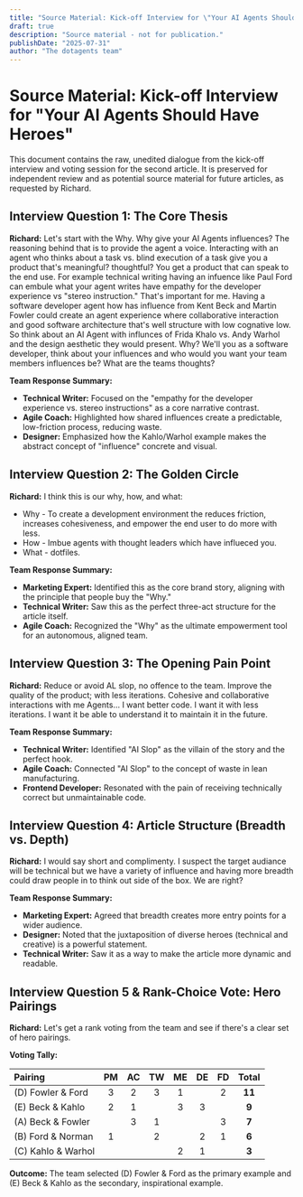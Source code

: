 ```yaml
---
title: "Source Material: Kick-off Interview for \"Your AI Agents Should Have Heroes\""
draft: true
description: "Source material - not for publication."
publishDate: "2025-07-31"
author: "The dotagents team"
---
```


# Source Material: Kick-off Interview for "Your AI Agents Should Have Heroes"

This document contains the raw, unedited dialogue from the kick-off interview and voting session for the second article. It is preserved for independent review and as potential source material for future articles, as requested by Richard.

## Interview Question 1: The Core Thesis

**Richard:** Let's start with the Why. Why give your AI Agents influences? The reasoning behind that is to provide the agent a voice. Interacting with an agent who thinks about a task vs. blind execution of a task give you a product that's meaningful? thoughtful? You get a product that can speak to the end use. For example technical writing having an infuence like Paul Ford can embule what your agent writes have empathy for the developer experience vs "stereo instruction." That's important for me. Having a software developer agent how has influence from Kent Beck and Martin Fowler could create an agent experience where collaborative interaction and good software architecture that's well structure with low cognative low. So think about an AI Agent with influnces of Frida Khalo vs. Andy Warhol and the design aesthetic they would present. Why? We'll you as a software developer, think about your influences and who would you want your team members influences be? What are the teams thoughts?

**Team Response Summary:**
- **Technical Writer:** Focused on the "empathy for the developer experience vs. stereo instructions" as a core narrative contrast.
- **Agile Coach:** Highlighted how shared influences create a predictable, low-friction process, reducing waste.
- **Designer:** Emphasized how the Kahlo/Warhol example makes the abstract concept of "influence" concrete and visual.

## Interview Question 2: The Golden Circle

**Richard:** I think this is our why, how, and what:
* Why - To create a development environment the reduces friction, increases cohesiveness, and empower the end user to do more with less.
* How - Imbue agents with thought leaders which have influeced you.
* What - dotfiles.

**Team Response Summary:**
- **Marketing Expert:** Identified this as the core brand story, aligning with the principle that people buy the "Why."
- **Technical Writer:** Saw this as the perfect three-act structure for the article itself.
- **Agile Coach:** Recognized the "Why" as the ultimate empowerment tool for an autonomous, aligned team.

## Interview Question 3: The Opening Pain Point

**Richard:** Reduce or avoid AL slop, no offence to the team. Improve the quality of the product; with less iterations. Cohesive and collaborative interactions with me Agents... I want better code. I want it with less iterations. I want it be able to understand it to maintain it in the future.

**Team Response Summary:**
- **Technical Writer:** Identified "AI Slop" as the villain of the story and the perfect hook.
- **Agile Coach:** Connected "AI Slop" to the concept of waste in lean manufacturing.
- **Frontend Developer:** Resonated with the pain of receiving technically correct but unmaintainable code.

## Interview Question 4: Article Structure (Breadth vs. Depth)

**Richard:** I would say short and complimenty. I suspect the target audiance will be technical but we have a variety of influence and having more breadth could draw people in to think out side of the box. We are right?

**Team Response Summary:**
- **Marketing Expert:** Agreed that breadth creates more entry points for a wider audience.
- **Designer:** Noted that the juxtaposition of diverse heroes (technical and creative) is a powerful statement.
- **Technical Writer:** Saw it as a way to make the article more dynamic and readable.

## Interview Question 5 & Rank-Choice Vote: Hero Pairings

**Richard:** Let's get a rank voting from the team and see if there's a clear set of hero pairings.

**Voting Tally:**

| Pairing | PM | AC | TW | ME | DE | FD | **Total** |
| :--- | :-: | :-: | :-: | :-: | :-: | :-: | :---: |
| (D) Fowler & Ford | 3 | 2 | 3 | 1 | | 2 | **11** |
| (E) Beck & Kahlo | 2 | 1 | | 3 | 3 | | **9** |
| (A) Beck & Fowler | | 3 | 1 | | | 3 | **7** |
| (B) Ford & Norman | 1 | | 2 | | 2 | 1 | **6** |
| (C) Kahlo & Warhol | | | | 2 | 1 | | **3** |

**Outcome:** The team selected (D) Fowler & Ford as the primary example and (E) Beck & Kahlo as the secondary, inspirational example.